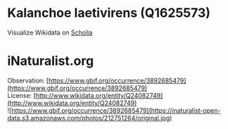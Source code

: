 
Kalanchoe laetivirens (Q1625573)
================================
  
Visualize Wikidata on [Scholia](https://scholia.toolforge.org/taxon/Q1625573)
# iNaturalist.org
  
Observation: [https://www.gbif.org/occurrence/3892685479](https://www.gbif.org/occurrence/3892685479)  
License: [http://www.wikidata.org/entity/Q24082749](http://www.wikidata.org/entity/Q24082749)  
![https://www.gbif.org/occurrence/3892685479](https://inaturalist-open-data.s3.amazonaws.com/photos/212751264/original.jpg)